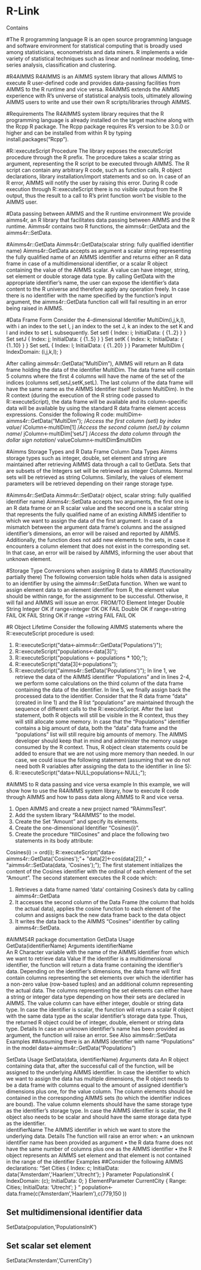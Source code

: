 # R-Link
Contains 

#The R programming language
R is an open source programming language and software environment for statistical computing that is broadly used among statisticians, econometrists and data miners. R implements a wide variety of statistical techniques such as linear and nonlinear modeling, time-series analysis, classification and clustering. 

#R4AIMMS
R4AIMMS is an AIMMS system library that allows AIMMS to execute R user-defined code and provides data-passing facilities from AIMMS to the R runtime and vice versa. R4AIMMS extends the AIMMS experience with R’s universe of statistical analysis tools, ultimately allowing AIMMS users to write and use their own R scripts/libraries through AIMMS.

#Requirements
The R4AIMMS system library requires that the R programming language is already installed on the target machine along with the Rcpp R package. The Rcpp package requires R’s version to be 3.0.0 or higher and can be installed from within R by typing install.packages(“Rcpp”).

#R::executeScript Procedure
The library exposes the executeScript procedure through the R prefix. The procedure takes a scalar string as argument, representing the R script to be executed through AIMMS. The R script can contain any arbitrary R code, such as function calls, R object declarations, library installation/import statements and so on. In case of an R error, AIMMS will notify the user by raising this error. During R code execution through R::executeScript there is no visible output from the R output, thus the result to a call to R’s print function won’t be visible to the AIMMS user.



#Data passing between AIMMS and the R runtime environment
We provide aimms4r, an R library that facilitates data passing between AIMMS and the R runtime. Aimms4r contains two R functions, the aimms4r::GetData and the aimms4r::SetData. 

#Aimms4r::GetData
Aimms4r::GetData(scalar string: fully qualified identifier name)
Aimms4r::GetData accepts as argument a scalar string representing the fully qualified name of an AIMMS identifier and returns either an R data frame in case of a multidimensional identifier, or a scalar R object containing the value of the AIMMS scalar. A value can have integer, string, set element or double storage data type. By calling GetData with the appropriate identifier’s name, the user can expose the identifier’s data content to the R universe and therefore apply any operation freely. In case there is no identifier with the name specified by the function’s input argument, the aimms4r::GetData function call will fail resulting in an error being raised in AIMMS. 

#Data Frame Form
Consider the 4-dimensional Identifier MultiDim(i,j,k,l), with i an index to the set I, j an index to the set J, k an index to the set K and l and index to set L subsequently.
    Set setI {
        Index: i;
        InitialData: {
            {1..2}
        }
    }
    Set setJ {
        Index: j;
        InitialData: {
            {1..5}
        }
    }
    Set setK {
        Index: k;
        InitialData: {
            {1..10}
        }
    }
    Set setL {
        Index: l;
        InitialData: {
            {1..20}
        }
    }
    Parameter MultiDim {
        IndexDomain: (i,j,k,l);
    }

After calling aimms4r::GetData(“MultiDim”), AIMMS will return an R data frame holding the data of the identifier MultiDim. The data frame will contain 5 columns where the first 4 columns will have the name of the set of the indices (columns setI,setJ,setK,setL). The last column of the data frame will have the same name as the AIMMS Identifier itself (column MultiDim). In the R context (during the execution of the R string code passed to R::executeScript), the data frame will be available and its column-specific data will be available by using the standard R data frame element access expressions. 
Consider the following R code:
multiDim<-aimms4r::GetData(“MultiDim”);
/*Access the first column (setI) by index value*/
iColumn<-multiDim[1]
/*Access the second column (setJ) by column name*/
jColumn<-multiDim[‘setJ’]
/*Access the data column through the dollar sign notation*/
valueColumn<-multiDim$multiDim

#Aimms Storage Types and R Data Frame Column Data Types
Aimms storage types such as integer, double, set element and string are maintained after retrieving AIMMS data through a call to GetData. Sets that are subsets of the Integers set will be retrieved as integer Columns. Normal sets will be retrieved as string Columns. Similarly, the values of element parameters will be retrieved depending on their range storage type.

#Aimms4r::SetData
Aimms4r::SetData(r object, scalar string: fully qualified identifier name)
Aimms4r::SetData accepts two arguments, the first one is an R data frame or an R scalar value and the second one is a scalar string that represents the fully qualified name of an existing AIMMS identifier to which we want to assign the data of the first argument. In case of a mismatch between the argument data frame’s columns and the assigned identifier’s dimensions, an error will be raised and reported by AIMMS. Additionally, the function does not add new elements to the sets, in case it encounters a column element that does not exist in the corresponding set. In that case, an error will be raised by AIMMS, informing the user about that unknown element.

#Storage Type Conversions when assigning R data to AIMMS (functionality partially there)
The following conversion table holds when data is assigned to an identifier by using the aimms4r::SetData function. When we want to assign element data to an element identifier from R, the element value should be within range, for the assignment to be successful. Otherwise, it will fail and AIMMS will issue an error.
FROM/TO	Element	Integer	Double	String
Integer	OK if range=integer	OK	OK	FAIL
Double	OK if range=string	FAIL	OK	FAIL
String	OK if range =string	FAIL	FAIL	OK

 
#R Object Lifetime
Consider the following AIMMS statements where the R::executeScript procedure is used:
1.	R::executeScript("data<-aimms4r::GetData('Populations')");
2.	R::executeScript("populations<-data[3]");
3.	R::executeScript("populations <- populations * 100;");
4.	R::executeScript("data[3]<-populations");
5.	R::executeScript("aimms4r::SetData('Populations')");
In line 1, we retrieve the data of the AIMMS identifier “Populations” and in lines 2-4, we perform some calculations on the third column of the data frame containing the data of the identifier. In line 5, we finally assign back the processed data to the identifier. Consider that the R data frame “data” (created in line 1) and the R list “populations” are maintained through the sequence of different calls to the R::executeScript. After the last statement, both R objects will still be visible in the R context, thus they will still allocate some memory. In case that the “Populations” identifier contains a big amount of data, both the “data” data frame and the “populations” list will still require big amounts of memory. The AIMMS developer should keep that in mind and administer the memory usage consumed by the R context. Thus, R object clean statements could be added to ensure that we are not using more memory than needed. In our case, we could issue the following statement (assuming that we do not need both R variables after assigning the data to the identifier in line 5):
6.	R::executeScript("data<-NULL;populations<-NULL;");


#AIMMS to R data passing and vice versa example
In this example, we will show how to use the R4AIMMS system library, how to execute R code through AIMMS and how to pass data along AIMMS to R and vice versa.

1.	Open AIMMS and create a new project named “RAimmsTest”.
2.	Add the system library “R4AIMMS” to the model.
3.	Create the Set “Amount” and specify its elements.
4.	Create the one-dimensional Identifier “Cosines(i)”.
5.	Create the procedure “fillCosines” and place the following two statements in its body attribute:

Cosines(i) := ord(i);
R::executeScript("data<-aimms4r::GetData('Cosines');"+
                 "data[2]<-cos(data[2]);" +
                 "aimms4r::SetData(data, 'Cosines');");
The first statement initializes the content of the Cosines identifier with the ordinal of each element of the set “Amount”.
The second statement executes the R code which:
1.	Retrieves a data frame named ‘data’ containing Cosines’s data by calling aimms4r::GetData
2.	It accesses the second column of the Data Frame (the column that holds the actual data), applies the cosine function to each element of the column and assigns back the new data frame back to the data object
3.	It writes the data back to the AIMMS “Cosines” identifier by calling aimms4r::SetData.


#AIMMS4R package documentation
GetData
Usage
GetData(identifierName)
Arguments
identifierName  
An R Character variable with the name of the AIMMS identifier from which we want to retrieve data
Value
If the identifier is a multidimensional identifier, the function will return a data frame containing the identifier’s data. Depending on the identifier’s dimensions, the data frame will first contain columns representing the set elements over which the identifier has a non-zero value (row-based tuples) and an additional column representing the actual data. The columns representing the set elements can either have a string or integer data type depending on how their sets are declared in AIMMS. The value column can have either integer, double or string data type. In case the identifier is scalar, the function will return a scalar R object with the same data type as the scalar identifier’s storage data type. Thus, the returned R object could be of integer, double, element or string data type. 
Details
In case an unknown identifier’s name has been provided as argument, the function will raise an error.
See Also
aimms4r::SetData
Examples
##Assuming there is an AIMMS identifier with name “Populations” in the model
data<-aimms4r::GetData(“Populations”)

SetData
Usage
SetData(data, identifierName)
Arguments
data An R object containing data that, after the successful call of the function, will be assigned to the underlying AIMMS identifier. In case the identifier to which we want to assign the data has multiple dimensions, the R object needs to be a data frame with columns equal to the amount of assigned identifier’s dimensions plus one,  for the value column. The column elements should be contained in the corresponding AIMMS sets (to which the identifier indices are bound). The value column elements should have the same storage type as the identifier’s storage type. In case the AIMMS identifier is scalar, the R object also needs to be scalar and should have the same storage data type as the identifier.  
identifierName The AIMMS identifier in which we want to store the underlying data.
Details
The function will raise an error when:
•	an unknown identifier name has been provided as argument
•	the R data frame does not have the same number of columns plus one as the AIMMS identifier
•	the R object represents an AIMMS set element and that element is not contained in the range of the identifier 
Examples
##Consider the following AIMMS declarations:
“Set Cities {
        Index: c;
        InitialData: data{'Amsterdam','Haarlem','Utrecht'};
    }
   Parameter PopulationsInK {
        IndexDomain: (c);
        InitialData: 0;
    }
    ElementParameter CurrentCity {
        Range: Cities;
        InitialData: ‘Utrecht’;
    }
“
population<-data.frame(c(‘Amsterdam’,’Haarlem’),c(779,150 ))
## Set multidimensional identifier data
SetData(population,’PopulationsInK’)
## Set scalar set element
SetData(‘Amsterdam’,’CurrentCity’)



